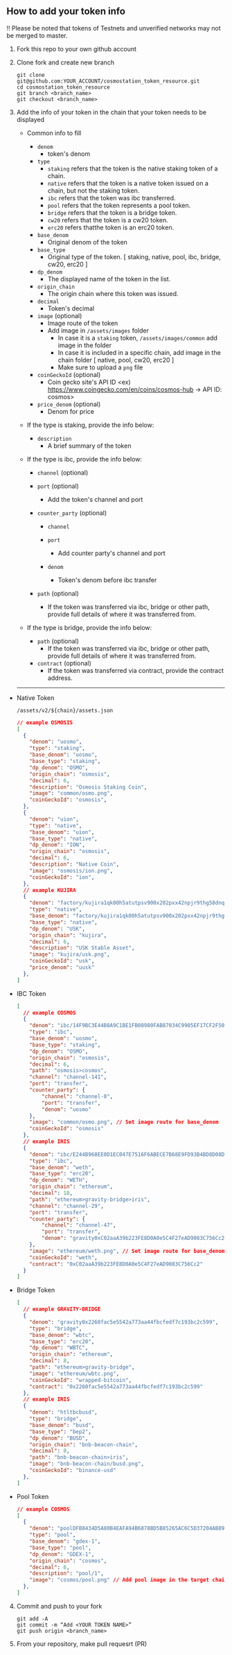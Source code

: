 ## How to add your token info
‼️ Please be noted that tokens of Testnets and unverified networks may not be merged to master.

1. Fork this repo to your own github account

2. Clone fork and create new branch

   ```shell
   git clone git@github.com:YOUR_ACCOUNT/cosmostation_token_resource.git
   cd cosmostation_token_resource
   git branch <branch_name>
   git checkout <branch_name>
   ```

3. Add the info of your token in the chain that your token needs to be displayed

   - Common info to fill

     - `denom`
       - token's denom
     - `type`
       - `staking` refers that the token is the native staking token of a chain.
       - `native` refers that the token is a native token issued on a chain, but not the staking token.
       - `ibc` refers that the token was ibc transferred.
       - `pool` refers that the token represents a pool token.
       - `bridge` refers that the token is a bridge token.
       - `cw20` refers that the token is a cw20 token.
       - `erc20` refers thatthe token is an erc20 token.
     - `base_denom`
       - Original denom of the token
     - `base_type`
       - Original type of the token. [ staking, native, pool, ibc, bridge, cw20, erc20 ]
     - `dp_denom`
       - The displayed name of the token in the list.
     - `origin_chain`
       - The origin chain where this token was issued.
     - `decimal`
       - Token's decimal
     - `image` (optional)
       - Image route of the token
       - Add image in `/assets/images` folder
         - In case it is a `staking` token, `/assets/images/common` add image in the folder
         - In case it is included in a specific chain, add image in the chain folder [ native, pool, cw20, erc20 ]
         - Make sure to upload a `png` file
     - `coinGeckoId` (optional)
       - Coin gecko site's API ID <ex) https://www.coingecko.com/en/coins/cosmos-hub -> API ID: cosmos>
     - `price_denom` (optional)
       - Denom for price
   - If the type is staking, provide the info below:

     - `description`
       - A brief summary of the token
   - If the type is ibc, provide the info below:

     - `channel` (optional)
     - `port` (optional)
       - Add the token's channel and port

     - `counter_party` (optional)
       - `channel`
       - `port`
         - Add counter party's channel and port

       - `denom`
         - Token's denom before ibc transfer


     - `path` (optional)
       - If the token was transferred via ibc, bridge or other path, provide full details of where it was transferred from.

   - If the type is bridge, provide the info below:

     - `path` (optional)
       - If the token was transferred via ibc, bridge or other path, provide full details of where it was transferred from.
     - `contract` (optional)
       - If the token was transferred via contract, provide the contract address.

   ---

- Native Token

  `/assets/v2/${chain}/assets.json`

  ```json
  // example OSMOSIS
  [
    {
      "denom": "uosmo",
      "type": "staking",
      "base_denom": "uosmo",
      "base_type": "staking",
      "dp_denom": "OSMO",
      "origin_chain": "osmosis",
      "decimal": 6,
      "description": "Osmosis Staking Coin",
      "image": "common/osmo.png",
      "coinGeckoId": "osmosis",
    },
    {
      "denom": "uion",
      "type": "native",
      "base_denom": "uion",
      "base_type": "native",
      "dp_denom": "ION",
      "origin_chain": "osmosis",
      "decimal": 6,
      "description": "Native Coin",
      "image": "osmosis/ion.png",
      "coinGeckoId": "ion",
    },
    // example KUJIRA
    {
      "denom": "factory/kujira1qk00h5atutpsv900x202pxx42npjr9thg58dnqpa72f2p7m2luase444a7/uusk",
      "type": "native",
      "base_denom": "factory/kujira1qk00h5atutpsv900x202pxx42npjr9thg58dnqpa72f2p7m2luase444a7/uusk",
      "base_type": "native",
      "dp_denom": "USK",
      "origin_chain": "kujira",
      "decimal": 6,
      "description": "USK Stable Asset",
      "image": "kujira/usk.png",
      "coinGeckoId": "usk",
      "price_denom": "uusk"
    },
  ]
  ```

- IBC Token

  ```json
  [
    // example COSMOS
    {
      "denom": "ibc/14F9BC3E44B8A9C1BE1FB08980FAB87034C9905EF17CF2F5008FC085218811CC",
      "type": "ibc",
      "base_denom": "uosmo",
      "base_type": "staking",
      "dp_denom": "OSMO",
      "origin_chain": "osmosis",
      "decimal": 6,
      "path": "osmosis>cosmos",
      "channel": "channel-141",
      "port": "transfer",
      "counter_party": {
          "channel": "channel-0",
          "port": "transfer",
          "denom": "uosmo"
      },
      "image": "common/osmo.png", // Set image route for base_denom
      "coinGeckoId": "osmosis"
    },
    // example IRIS
    {
      "denom": "ibc/E244B968EE0D1EC047E7516F6ABECE7B68E9FD93B4BD8D08D13642247416BB17",
      "type": "ibc",
      "base_denom": "weth",
      "base_type": "erc20",
      "dp_denom": "WETH",
      "origin_chain": "ethereum",
      "decimal": 18,
      "path": "ethereum>gravity-bridge>iris",
      "channel": "channel-29",
      "port": "transfer",
      "counter_party": {
          "channel": "channel-47",
          "port": "transfer",
          "denom": "gravity0xC02aaA39b223FE8D0A0e5C4F27eAD9083C756Cc2"
      },
      "image": "ethereum/weth.png", // Set image route for base_denom
      "coinGeckoId": "weth",
      "contract": "0xC02aaA39b223FE8D0A0e5C4F27eAD9083C756Cc2"
    }
  ]
  ```

- Bridge Token

  ```json
  [
    // example GRAVITY-BRIDGE
    {
      "denom": "gravity0x2260fac5e5542a773aa44fbcfedf7c193bc2c599",
      "type": "bridge",
      "base_denom": "wbtc",
      "base_type": "erc20",
      "dp_denom": "WBTC",
      "origin_chain": "ethereum",
      "decimal": 8,
      "path": "ethereum>gravity-bridge",
      "image": "ethereum/wbtc.png",
      "coinGeckoId": "wrapped-bitcoin",
      "contract": "0x2260fac5e5542a773aa44fbcfedf7c193bc2c599"
    },
    // example IRIS
    {
      "denom": "htltbcbusd",
      "type": "bridge",
      "base_denom": "busd",
      "base_type": "bep2",
      "dp_denom": "BUSD",
      "origin_chain": "bnb-beacon-chain",
      "decimal": 8,
      "path": "bnb-beacon-chain>iris",
      "image": "bnb-beacon-chain/busd.png",
      "coinGeckoId": "binance-usd"
    },
  ]
  ```

- Pool Token

  ```json
  // example COSMOS
  [
    {
      "denom": "poolDFB8434D5A80B4EAFA94B6878BD5B85265AC6C5D37204AB899B1C3C52543DA7E",
      "type": "pool",
      "base_denom": "gdex-1",
      "base_type": "pool",
      "dp_denom": "GDEX-1",
      "origin_chain": "cosmos",
      "decimal": 6,
      "description": "pool/1",
      "image": "cosmos/pool.png" // Add pool image in the target chain’s folder
    },
  ]
  ```

4. Commit and push to your fork

   ```shell
   git add -A
   git commit -m “Add <YOUR TOKEN NAME>”
   git push origin <branch_name>
   ```

5. From your repository, make pull requesrt (PR)
